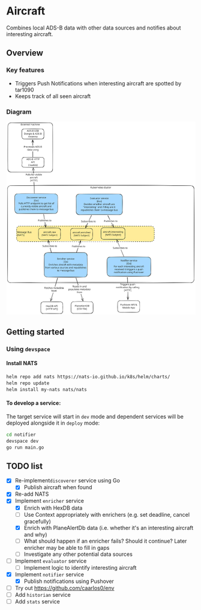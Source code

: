 # Aircraft

Combines local ADS-B data with other data sources and notifies about interesting aircraft.

## Overview

### Key features

- Triggers Push Notifications when interesting aircraft are spotted by tar1090
- Keeps track of all seen aircraft

### Diagram

![C4 Model-style "Container" diagram](docs/Aircraft-Excalidraw-2025-07-03-0000.svg)

## Getting started

### Using `devspace`

#### Install NATS

```bash
helm repo add nats https://nats-io.github.io/k8s/helm/charts/
helm repo update
helm install my-nats nats/nats
```

#### To develop a service:

The target service will start in `dev` mode and dependent services will be deployed alongside it in `deploy` mode:

```bash
cd notifier
devspace dev
go run main.go
```

## TODO list

- [x] Re-implement`discoverer` service using Go
  - [x] Publish aircraft when found
- [x] Re-add NATS
- [x] Implement `enricher` service
  - [x] Enrich with HexDB data
  - [ ] Use Context appropriately with enrichers (e.g. set deadline, cancel gracefully)
  - [x] Enrich with PlaneAlertDb data (i.e. whether it's an interesting aircraft and why)
  - [ ] What should happen if an enricher fails? Should it continue? Later enricher may be able to fill in gaps
  - [ ] Investigate any other potential data sources
- [ ] Implement `evaluator` service
  - [ ] Implement logic to identify interesting aircraft
- [x] Implement `notifier` service
  - [x] Publish notifications using Pushover
- [ ] Try out https://github.com/caarlos0/env
- [ ] Add `historian` service
- [ ] Add `stats` service

